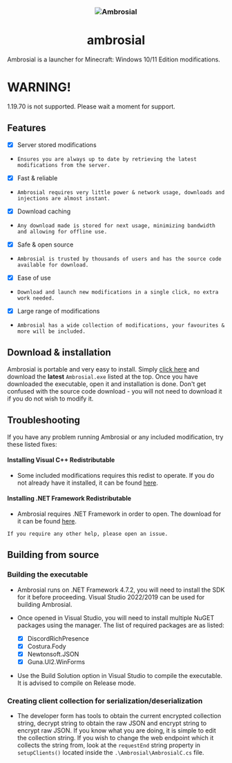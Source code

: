 <h3 align="center"><img src="https://user-images.githubusercontent.com/54753631/177060465-cfa6fa0f-727a-4f3e-b86d-45d4b844c4c9.png" alt="Ambrosial"></h3>
<h1 align="center">ambrosial</h1>

Ambrosial is a launcher for Minecraft: Windows 10/11 Edition modifications.

# WARNING!

1.19.70 is not supported. Please wait a moment for support.
## Features
- [x] Server stored modifications
- `Ensures you are always up to date by retrieving the latest modifications from the server.`
- [x] Fast & reliable
- `Ambrosial requires very little power & network usage, downloads and injections are almost instant.`
- [x] Download caching
- `Any download made is stored for next usage, minimizing bandwidth and allowing for offline use.`
- [x] Safe & open source
- `Ambrosial is trusted by thousands of users and has the source code available for download.`
- [x] Ease of use
- `Download and launch new modifications in a single click, no extra work needed.`
- [x] Large range of modifications
- `Ambrosial has a wide collection of modifications, your favourites & more will be included.`

## Download & installation
Ambrosial is portable and very easy to install. Simply [click here](https://github.com/disepi/ambrosial/releases) and download the **latest** `Ambrosial.exe` listed at the top. Once you have downloaded the executable, open it and installation is done. Don't get confused with the source code download - you will not need to download it if you do not wish to modify it.

## Troubleshooting
If you have any problem running Ambrosial or any included modification, try these listed fixes:
#### Installing Visual C++ Redistributable
- Some included modifications requires this redist to operate. If you do not already have it installed, it can be found [here](https://aka.ms/vs/17/release/vc_redist.x64.exe).
#### Installing .NET Framework Redistributable
- Ambrosial requires .NET Framework in order to open. The download for it can be found [here](https://dotnet.microsoft.com/en-us/download/dotnet-framework/thank-you/net472-web-installer).

`If you require any other help, please open an issue.`

## Building from source
### Building the executable
- Ambrosial runs on .NET Framework 4.7.2, you will need to install the SDK for it before proceeding. Visual Studio 2022/2019 can be used for building Ambrosial.
- Once opened in Visual Studio, you will need to install multiple NuGET packages using the manager. The list of required packages are as listed:

  - [x] DiscordRichPresence
  - [x] Costura.Fody
  - [x] Newtonsoft.JSON
  - [x] Guna.UI2.WinForms
- Use the Build Solution option in Visual Studio to compile the executable. It is advised to compile on Release mode.

### Creating client collection for serialization/deserialization
- The developer form has tools to obtain the current encrypted collection string, decrypt string to obtain the raw JSON and encrypt string to encrypt raw JSON. If you know what you are doing, it is simple to edit the collection string. If you wish to change the web endpoint which it collects the string from, look at the `requestEnd` string property in `setupClients()` located inside the `.\Ambrosial\AmbrosialC.cs` file.

